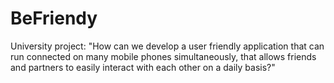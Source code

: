 # BeFriendy
University project: "How can we develop a user friendly application that can run connected on many mobile phones simultaneously, that allows friends and partners to easily interact with each other on a daily basis?"
